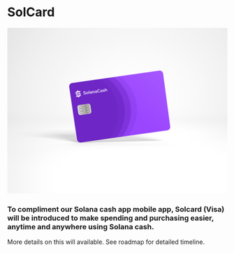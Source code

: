 # SolCard

![](<../.gitbook/assets/card 2.jpg>)

### To compliment our Solana cash app mobile app, Solcard (Visa) will be introduced to make spending and purchasing easier, anytime and anywhere using Solana cash.

More details on this will available. See roadmap for detailed timeline.
